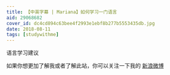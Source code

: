 ```yaml
---
title: 【中英字幕 | Mariana】如何学习一门语言
aid: 29068682
cover_id: dc4cd894c63bee4f2993e1ebf8b277b5553435db.jpg
date: 2018-08-11
tags: [studywithme]
---
```

语言学习建议

如果你想更加了解我或者了解此站，你可以关注一下我的 [新浪微博](https://weibo.com/wudalanggd)
